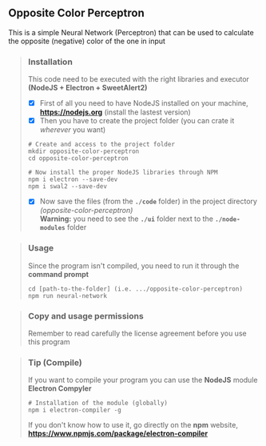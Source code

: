 ## Opposite Color Perceptron
This is a simple Neural Network (Perceptron) that can be used to calculate the opposite (negative) color of the one in input

> ### Installation
> This code need to be executed with the right libraries and executor **(NodeJS + Electron + SweetAlert2)**<br>
> - [x] First of all you need to have NodeJS installed on your machine, **https://nodejs.org** (install the lastest version) <br>
> - [x] Then you have to create the project folder (you can crate it *wherever* you want)</br>
> ```batch
> # Create and access to the project folder
> mkdir opposite-color-perceptron
> cd opposite-color-perceptron
> 
> # Now install the proper NodeJS libraries through NPM
> npm i electron --save-dev
> npm i swal2 --save-dev
> ```
> - [x] Now save the files (from the **`./code`** folder) in the project directory *(opposite-color-perceptron)*<br>**Warning:** you need to see the **`./ui`** folder next to the **`./node-modules`** folder
>

> ### Usage
> Since the program isn't compiled, you need to run it through the **command prompt**
> ```batch
> cd [path-to-the-folder] (i.e. .../opposite-color-perceptron)
> npm run neural-network
> ```

> ### Copy and usage permissions
> Remember to read carefully the license agreement before you use this program

> ### Tip (Compile)
> If you want to compile your program you can use the **NodeJS** module **Electron Compyler**
> ```
> # Installation of the module (globally)
> npm i electron-compiler -g
> ```
> If you don't know how to use it, go directly on the **npm** website, **https://www.npmjs.com/package/electron-compiler**
